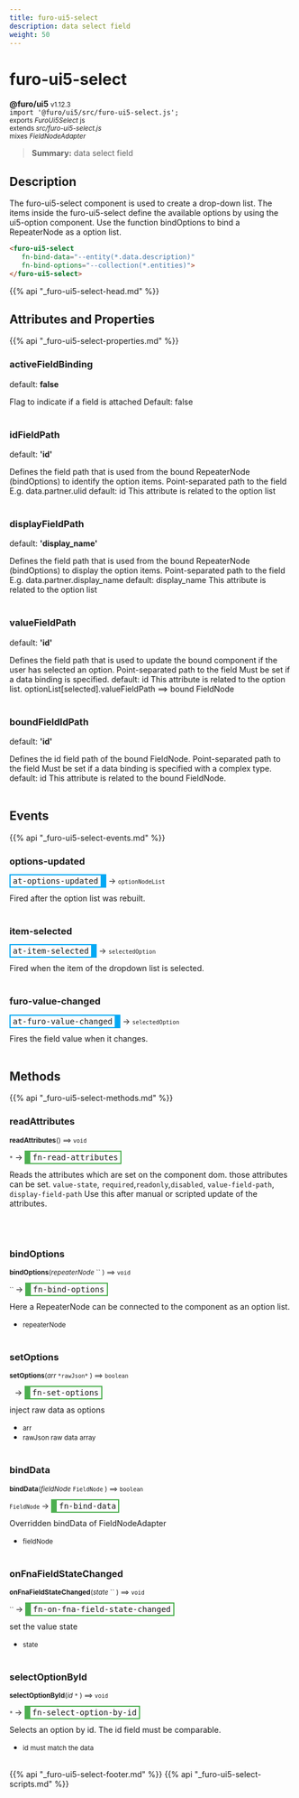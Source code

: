 ```yaml
---
title: furo-ui5-select
description: data select field
weight: 50
---
```


# furo-ui5-select
**@furo/ui5** <small>v1.12.3</small>
<br>`import '@furo/ui5/src/furo-ui5-select.js';`<small>
<br>exports *FuroUi5Select* js
<br>extends *src/furo-ui5-select.js*
<br> mixes *FieldNodeAdapter*</small>

> **Summary:** data select field

## Description

The furo-ui5-select component is used to create a drop-down list. The items inside the furo-ui5-select define
the available options by using the ui5-option component. Use the function bindOptions to bind a RepeaterNode as a option list.

```html
<furo-ui5-select
   fn-bind-data="--entity(*.data.description)"
   fn-bind-options="--collection(*.entities)">
</furo-ui5-select>
```

{{% api "_furo-ui5-select-head.md" %}}

## Attributes and Properties
{{% api "_furo-ui5-select-properties.md" %}}

























### **activeFieldBinding**
default: **false**</small>

Flag to indicate if a field is attached
Default: false
<br><br>

### **idFieldPath**
default: **&#39;id&#39;**</small>

Defines the field path that is used from the bound RepeaterNode (bindOptions) to identify the option items.
Point-separated path to the field
E.g. data.partner.ulid
default: id
This attribute is related to the option list
<br><br>

### **displayFieldPath**
default: **&#39;display_name&#39;**</small>

Defines the field path that is used from the bound RepeaterNode (bindOptions) to display the option items.
Point-separated path to the field
E.g. data.partner.display_name
default: display_name
This attribute is related to the option list
<br><br>

### **valueFieldPath**
default: **&#39;id&#39;**</small>

Defines the field path that is used to update the bound component if the user has selected an option.
Point-separated path to the field
Must be set if a data binding is specified.
default: id
This attribute is related to the option list. optionList[selected].valueFieldPath ==> bound FieldNode
<br><br>

### **boundFieldIdPath**
default: **&#39;id&#39;**</small>

Defines the id field path of the bound FieldNode.
Point-separated path to the field
Must be set if a data binding is specified with a complex type.
default: id
This attribute is related to the bound FieldNode.
<br><br>







## Events
{{% api "_furo-ui5-select-events.md" %}}

### **options-updated**
<span  style="border-width:2px 10px 2px 2px; border-style: solid;border-color:  rgb(2, 168, 244);font-family:monospace; padding:2px 4px;">at-options-updated</span>
→ <small>`optionNodeList`</small>

Fired  after the option list was rebuilt.
<br><br>
### **item-selected**
<span  style="border-width:2px 10px 2px 2px; border-style: solid;border-color:  rgb(2, 168, 244);font-family:monospace; padding:2px 4px;">at-item-selected</span>
→ <small>`selectedOption`</small>

Fired when the item of the dropdown list is selected.
<br><br>
### **furo-value-changed**
<span  style="border-width:2px 10px 2px 2px; border-style: solid;border-color:  rgb(2, 168, 244);font-family:monospace; padding:2px 4px;">at-furo-value-changed</span>
→ <small>`selectedOption`</small>

Fires the field value when it changes.
<br><br>

## Methods
{{% api "_furo-ui5-select-methods.md" %}}


### **readAttributes**
<small>**readAttributes**() ⟹ `void`</small>

<small>`*`</small> →
<span  style="border-width:2px 2px 2px 10px; border-style: solid;border-color:  rgb(76, 175, 80);font-family:monospace; padding:2px 4px;">fn-read-attributes</span>

Reads the attributes which are set on the component dom.
those attributes can be set. `value-state`, `required`,`readonly`,`disabled`, `value-field-path`, `display-field-path`
Use this after manual or scripted update of the attributes.

<br><br>

### **bindOptions**
<small>**bindOptions**(*repeaterNode* `` ) ⟹ `void`</small>

<small>`` </small> →
<span  style="border-width:2px 2px 2px 10px; border-style: solid;border-color:  rgb(76, 175, 80);font-family:monospace; padding:2px 4px;">fn-bind-options</span>

Here a RepeaterNode can be connected to the component as an option list.

- <small>repeaterNode </small>
<br><br>

### **setOptions**
<small>**setOptions**(*arr* `` *rawJson* `` ) ⟹ `boolean`</small>

<small>`` `` </small> →
<span  style="border-width:2px 2px 2px 10px; border-style: solid;border-color:  rgb(76, 175, 80);font-family:monospace; padding:2px 4px;">fn-set-options</span>

inject raw data as options

- <small>arr </small>
- <small>rawJson raw data array</small>
<br><br>

### **bindData**
<small>**bindData**(*fieldNode* `FieldNode` ) ⟹ `boolean`</small>

<small>`FieldNode` </small> →
<span  style="border-width:2px 2px 2px 10px; border-style: solid;border-color:  rgb(76, 175, 80);font-family:monospace; padding:2px 4px;">fn-bind-data</span>

Overridden bindData of FieldNodeAdapter

- <small>fieldNode </small>
<br><br>





### **onFnaFieldStateChanged**
<small>**onFnaFieldStateChanged**(*state* `` ) ⟹ `void`</small>

<small>`` </small> →
<span  style="border-width:2px 2px 2px 10px; border-style: solid;border-color:  rgb(76, 175, 80);font-family:monospace; padding:2px 4px;">fn-on-fna-field-state-changed</span>

set the value state

- <small>state </small>
<br><br>



### **selectOptionById**
<small>**selectOptionById**(*id* `*` ) ⟹ `void`</small>

<small>`*` </small> →
<span  style="border-width:2px 2px 2px 10px; border-style: solid;border-color:  rgb(76, 175, 80);font-family:monospace; padding:2px 4px;">fn-select-option-by-id</span>

Selects an option by id.
The id field must be comparable.

- <small>id must match the data</small>
<br><br>


























{{% api "_furo-ui5-select-footer.md" %}}
{{% api "_furo-ui5-select-scripts.md" %}}
